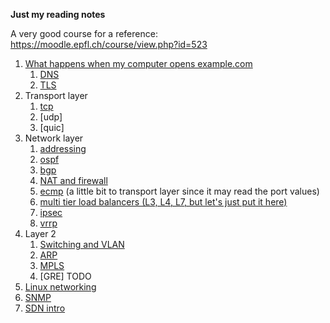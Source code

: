 **Just my reading notes**

A very good course for a reference: https://moodle.epfl.ch/course/view.php?id=523

1. [What happens when my computer opens example.com](opening_a_website.md)
   1. [DNS](dns.md)
   2. [TLS](tls.md)
2. Transport layer
   1. [tcp](tcp.md)
   2. [udp]
   3. [quic]
3. Network layer
   1. [addressing](net_layer.md)
   2. [ospf](ospf.md)
   3. [bgp](bgp.md)
   4. [NAT and firewall](nat_and_firewall.md)
   5. [ecmp](ecmp.md) (a little bit to transport layer since it may read the port values)
   6. [multi tier load balancers (L3, L4, L7, but let's just put it here)](multi_tier_load_balancer.md)
   7. [ipsec](ipsec.md)
   8. [vrrp](vrrp.md)
4. Layer 2
   1. [Switching and VLAN](l2.md)
   2. [ARP](arp.md)
   3. [MPLS](mpls.md)
   4. [GRE] TODO
5. [Linux networking](linux_networking.md)
6. [SNMP](snmp.md)
7. [SDN intro](sdn.md)
